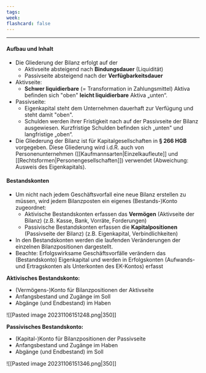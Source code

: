 ```yaml
---
tags:
week:
flashcard: false
---
```

***

#### Aufbau und Inhalt
- Die Gliederung der Bilanz erfolgt auf der
	- Aktivseite absteigend nach **Bindungsdauer** (Liquidität)
	- Passivseite absteigend nach der **Verfügbarkeitsdauer**
- Aktivseite:
	- **Schwer liquidierbare** (= Transformation in Zahlungsmittel) Aktiva befinden sich "oben" **leicht liquidierbare** Aktiva „unten“.
- Passivseite:
	- Eigenkapital steht dem Unternehmen dauerhaft zur Verfügung und steht damit "oben".
	- Schulden werden ihrer Fristigkeit nach auf der Passivseite der Bilanz ausgewiesen. Kurzfristige Schulden befinden sich „unten" und langfristige „oben“.
- Die Gliederung der Bilanz ist für Kapitalgesellschaften in **§ 266 HGB** vorgegeben. Diese Gliederung wird i.d.R. auch von Personenunternehmen ([[Kaufmannsarten|Einzelkaufleute]] und [[Rechtsformen|Personengesellschaften]]) verwendet (Abweichung: Ausweis des Eigenkapitals).

#### Bestandskonten
- Um nicht nach jedem Geschäftsvorfall eine neue Bilanz erstellen zu müssen, wird jedem Bilanzposten ein eigenes (Bestands-)Konto zugeordnet:
	- Aktivische Bestandskonten erfassen das **Vermögen** (Aktivseite der Bilanz) (z.B. Kasse, Bank, Vorräte, Forderungen)
	- Passivische Bestandskonten erfassen die **Kapitalpositionen** (Passivseite der Bilanz) (z.B. Eigenkapital, Verbindlichkeiten)
- In den Bestandskonten werden die laufenden Veränderungen der einzelnen Bilanzpositionen dargestellt.
- Beachte: Erfolgswirksame Geschäftsvorfälle verändern das (Bestandskonto) Eigenkapital und werden in Erfolgskonten (Aufwands- und Ertragskonten als Unterkonten des EK-Kontos) erfasst

**Aktivisches Bestandskonto:**
- (Vermögens-)Konto für Bilanzpositionen der Aktivseite
- Anfangsbestand und Zugänge im Soll
- Abgänge (und Endbestand) im Haben

![[Pasted image 20231106151248.png|350]]

**Passivisches Bestandskonto:**
- (Kapital-)Konto für Bilanzpositionen der Passivseite
- Anfangsbestand und Zugänge im Haben
- Abgänge (und Endbestand) im Soll

![[Pasted image 20231106151346.png|350]]
